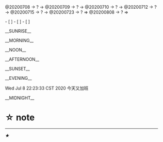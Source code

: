 <link rel="stylesheet"  type="text/css" href="x-activity.css"/>
<p class="todo">@20200708 → ? → @20200709 → ? → @20200710 → ? → @20200712 → ? → @20200715 → ? → @20200723 → ? ⇒ @20200808 → ? ⇒ </p>
- [ ]  
- [ ]  
- [ ]  

<p class="tb">__SUNRISE__</p>
<p class="tb">__MORNING__</p>
<p class="tb">__NOON__</p>
<p class="tb">__AFTERNOON__</p>
<p class="tb">__SUNSET__</p>
<p class="tb">__EVENING__</p>
<p class="ac">Wed Jul  8 22:23:33 CST 2020 今天又加班</p>
<p class="tb">__MIDNIGHT__</p>

# ☆ note   

- - -
_★_
